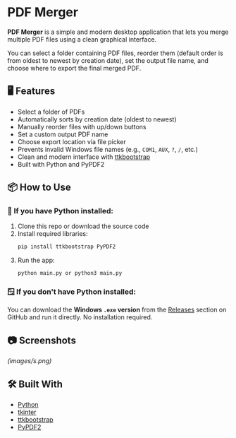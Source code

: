 # PDF Merger

**PDF Merger** is a simple and modern desktop application that lets you merge multiple PDF files using a clean graphical interface.

You can select a folder containing PDF files, reorder them (default order is from oldest to newest by creation date), set the output file name, and choose where to export the final merged PDF.

## 🖥️ Features

- Select a folder of PDFs
- Automatically sorts by creation date (oldest to newest)
- Manually reorder files with up/down buttons
- Set a custom output PDF name
- Choose export location via file picker
- Prevents invalid Windows file names (e.g., `COM1`, `AUX`, `?`, `/`, etc.)
- Clean and modern interface with [ttkbootstrap](https://ttkbootstrap.readthedocs.io/)
- Built with Python and PyPDF2

## 📦 How to Use

### 🐍 If you have Python installed:

1. Clone this repo or download the source code
2. Install required libraries:
   ```bash
   pip install ttkbootstrap PyPDF2
   ```
3. Run the app:
   ```bash
   python main.py or python3 main.py
   ```

### 🪟 If you **don't have Python installed**:

You can download the **Windows `.exe` version** from the [Releases](https://github.com/gabrieldemiri/pdf-merger/releases) section on GitHub and run it directly. No installation required.

## 📷 Screenshots

*(images/s.png)*

## 🛠 Built With

- [Python](https://www.python.org/)
- [tkinter](https://docs.python.org/3/library/tkinter.html)
- [ttkbootstrap](https://github.com/israel-dryer/ttkbootstrap)
- [PyPDF2](https://pypi.org/project/PyPDF2/)


